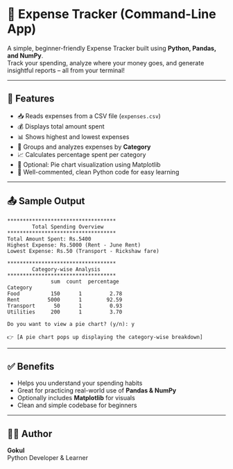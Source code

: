 # 💸 Expense Tracker (Command-Line App)

A simple, beginner-friendly Expense Tracker built using **Python, Pandas, and NumPy**.  
Track your spending, analyze where your money goes, and generate insightful reports – all from your terminal!

---

## 🚀 Features

- 📥 Reads expenses from a CSV file (`expenses.csv`)
- 💰 Displays total amount spent
- 📊 Shows highest and lowest expenses
- 📂 Groups and analyzes expenses by **Category**
- 📈 Calculates percentage spent per category
- 🥧 Optional: Pie chart visualization using Matplotlib
- 💾 Well-commented, clean Python code for easy learning

---

## 📤 Sample Output

```
***********************************
        Total Spending Overview
***********************************
Total Amount Spent: Rs.5400
Highest Expense: Rs.5000 (Rent - June Rent)
Lowest Expense: Rs.50 (Transport - Rickshaw fare)

***********************************
        Category-wise Analysis
***********************************
              sum  count  percentage
Category                              
Food          150      1         2.78
Rent         5000      1        92.59
Transport      50      1         0.93
Utilities     200      1         3.70

Do you want to view a pie chart? (y/n): y

👉 [A pie chart pops up displaying the category-wise breakdown]
```

---

## ✅ Benefits

- Helps you understand your spending habits
- Great for practicing real-world use of **Pandas & NumPy**
- Optionally includes **Matplotlib** for visuals
- Clean and simple codebase for beginners

---

## 🧑‍💻 Author

**Gokul**  
Python Developer & Learner